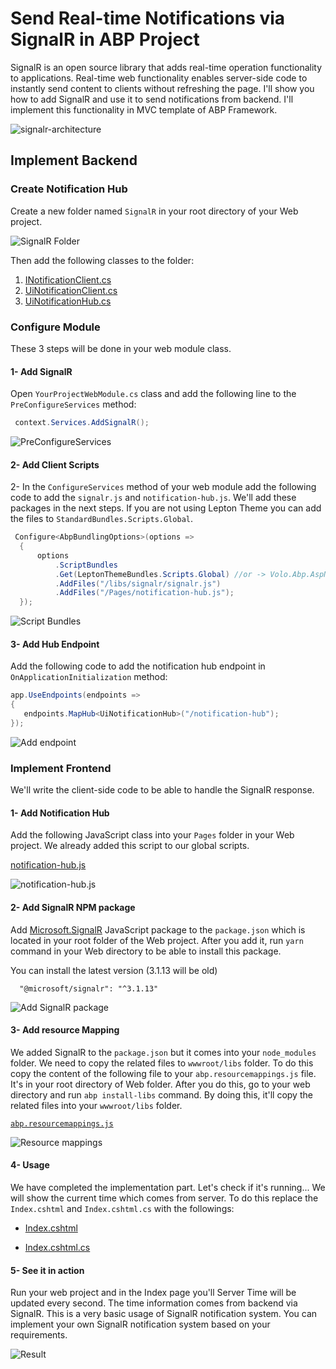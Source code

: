 # Send Real-time Notifications via SignalR in ABP Project

SignalR is an open source library that adds real-time operation functionality to applications. Real-time web functionality enables server-side code to instantly send content to clients without refreshing the page. I'll show you how to add SignalR and use it to send notifications from backend. I'll implement this functionality in MVC template of ABP Framework.

![signalr-architecture](signalr-architecture.png)

## Implement Backend

### Create Notification Hub

Create a new folder named `SignalR` in your root directory of your Web project.

![SignalR Folder](signalr-folder.jpg)

Then add the following classes to the folder:

1. [INotificationClient.cs](https://gist.github.com/ebicoglu/f7dc22cca2d353f8bf7f68a03e3395b8#file-inotificationclient-cs)
2. [UiNotificationClient.cs](https://gist.github.com/ebicoglu/f7dc22cca2d353f8bf7f68a03e3395b8#file-uinotificationclient-cs)
3. [UiNotificationHub.cs](https://gist.github.com/ebicoglu/f7dc22cca2d353f8bf7f68a03e3395b8#file-uinotificationhub-cs)

### Configure Module

These 3 steps will be done in your web module class.

#### 1- Add SignalR

Open `YourProjectWebModule.cs` class and add the following line to the `PreConfigureServices` method:

```csharp
 context.Services.AddSignalR();
```



![PreConfigureServices](preconfigureservices.jpg)



#### 2- Add Client Scripts

2- In the `ConfigureServices` method of your web module add the following code to add the `signalr.js` and `notification-hub.js`. We'll add these packages in the next steps. If you are not using Lepton Theme you can add the files to `StandardBundles.Scripts.Global`.

```csharp
 Configure<AbpBundlingOptions>(options =>
  {
      options
          .ScriptBundles
          .Get(LeptonThemeBundles.Scripts.Global) //or -> Volo.Abp.AspNetCore.Mvc.UI.Theme.Shared.Bundling.StandardBundles.Scripts.Global
          .AddFiles("/libs/signalr/signalr.js")
          .AddFiles("/Pages/notification-hub.js");
  });
  ```
 
![Script Bundles](add-script-bundles.jpg)

#### 3- Add Hub Endpoint

Add the following code to add the notification hub endpoint in `OnApplicationInitialization`  method:

```csharp
app.UseEndpoints(endpoints =>
{
   endpoints.MapHub<UiNotificationHub>("/notification-hub");
});
```

![Add endpoint](add-endpoint.jpg)

### Implement Frontend

We'll write the client-side code to be able to handle the SignalR response. 

#### 1- Add Notification Hub 

Add the following JavaScript class into your `Pages` folder in your Web project. We already added this script to our global scripts.

[notification-hub.js](https://gist.github.com/ebicoglu/f7dc22cca2d353f8bf7f68a03e3395b8#file-notification-hub-js)

![notification-hub.js](notification-hub.jpg)

#### 2- Add SignalR NPM package

Add [Microsoft.SignalR](https://www.npmjs.com/package/@microsoft/signalr) JavaScript package to the `package.json` which is located in your root folder of the Web project. After you add it, run `yarn` command in your Web directory to be able to install this package.

You can install the latest version (3.1.13 will be old)
```
  "@microsoft/signalr": "^3.1.13"
```

![Add SignalR package](signalr-package.jpg)

#### 3- Add resource Mapping

We added SignalR to the `package.json` but it comes into your `node_modules` folder. We need to copy the related files to `wwwroot/libs` folder. To do this copy the content of the following file to your `abp.resourcemappings.js` file. It's in your root directory of Web folder. After you do this, go to your web directory and run `abp install-libs` command. By doing this, it'll copy the related files into your `wwwroot/libs` folder.

[`abp.resourcemappings.js`](https://gist.github.com/ebicoglu/f7dc22cca2d353f8bf7f68a03e3395b8#file-abp-resourcemapping-js)

![Resource mappings](resource-mappings.jpg)

#### 4- Usage

We have completed the implementation part. Let's check if it's running...
We will show the current time which comes from server.
To do this replace the `Index.cshtml` and `Index.cshtml.cs` with the followings:

- [Index.cshtml](https://gist.github.com/ebicoglu/f7dc22cca2d353f8bf7f68a03e3395b8#file-index-cshtml)

- [Index.cshtml.cs](https://gist.github.com/ebicoglu/f7dc22cca2d353f8bf7f68a03e3395b8#file-index-cshtml-cs)


#### 5- See it in action

Run your web project and in the Index page you'll Server Time will be updated every second. The time information comes from backend via SignalR.
This is a very basic usage of SignalR notification system. 
You can implement your own SignalR notification system based on your requirements.

![Result](result.jpg)

